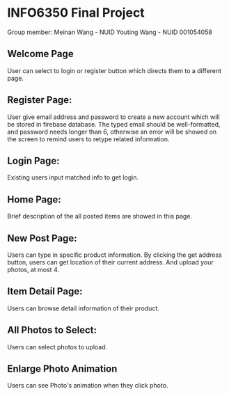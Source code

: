 # INFO6350 Final Project

Group member:
Meinan Wang - NUID
Youting Wang - NUID 001054058

## Welcome Page

User can select to login or register button which directs them to a different page.

## Register Page:

User give email address and password to create a new account which will be stored in firebase database. The typed email should be well-formatted, and password needs longer than 6, otherwise an error will be showed on the screen to remind users to retype related information.

## Login Page:

Existing users input matched info to get login.

## Home Page:

Brief description of the all posted items are showed in this page.

## New Post Page:

Users can type in specific product information. By clicking the get address button, users can get location of their current address. And upload your photos, at most 4.

## Item Detail Page:

Users can browse detail information of their product.

## All Photos to Select:

Users can select photos to upload.

## Enlarge Photo Animation

Users can see Photo's animation when they click photo.
